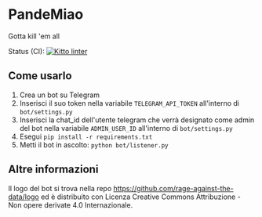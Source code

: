 # PandeMiao
Gotta kill 'em all

Status (CI): 
[![Kitto linter](https://github.com/rage-against-the-data/PandeMiao/workflows/kitto%20linter/badge.svg)](https://github.com/rage-against-the-data/PandeMiao/actions?workflow=kitto_linter)

## Come usarlo
1. Crea un bot su Telegram
2. Inserisci il suo token nella variabile `TELEGRAM_API_TOKEN` all'interno di `bot/settings.py`
3. Inserisci la chat_id dell'utente telegram che verrà designato come admin del bot nella variabile `ADMIN_USER_ID` all'interno di `bot/settings.py`
4. Esegui `pip install -r requirements.txt`
5. Metti il bot in ascolto: `python bot/listener.py`

## Altre informazioni
Il logo del bot si trova nella repo https://github.com/rage-against-the-data/logo ed è distribuito con Licenza Creative Commons Attribuzione - Non opere derivate 4.0 Internazionale.
